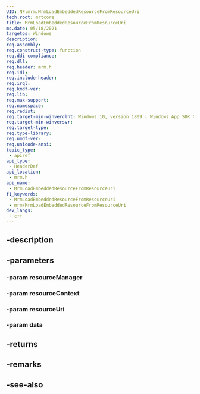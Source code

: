 ```yaml
---
UID: NF:mrm.MrmLoadEmbeddedResourceFromResourceUri
tech.root: mrtcore 
title: MrmLoadEmbeddedResourceFromResourceUri
ms.date: 05/18/2021 
targetos: Windows
description: 
req.assembly: 
req.construct-type: function
req.ddi-compliance: 
req.dll: 
req.header: mrm.h
req.idl: 
req.include-header: 
req.irql: 
req.kmdf-ver: 
req.lib: 
req.max-support: 
req.namespace: 
req.redist: 
req.target-min-winverclnt: Windows 10, version 1809 | Windows App SDK 0.5 (and later) 
req.target-min-winversvr: 
req.target-type: 
req.type-library: 
req.umdf-ver: 
req.unicode-ansi: 
topic_type:
 - apiref
api_type:
 - HeaderDef
api_location:
 - mrm.h
api_name:
 - MrmLoadEmbeddedResourceFromResourceUri
f1_keywords:
 - MrmLoadEmbeddedResourceFromResourceUri
 - mrm/MrmLoadEmbeddedResourceFromResourceUri
dev_langs:
 - c++
---
```


## -description

## -parameters

### -param resourceManager

### -param resourceContext

### -param resourceUri

### -param data

## -returns

## -remarks

## -see-also

